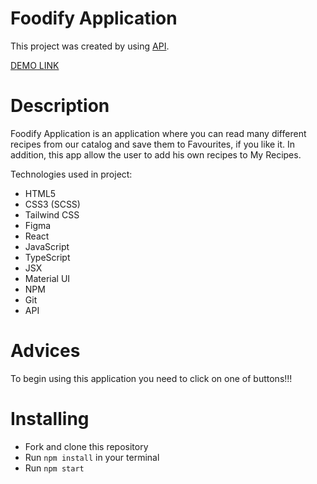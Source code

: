 # Foodify Application
This project was created by using [API](https://www.themealdb.com/api/json/v1/1/random.php).

[DEMO LINK](https://artem5457.github.io/Foodify-application/)

# Description
Foodify Application is an application where you can read many different recipes from our catalog and save them to Favourites, if you like it. In addition, this app allow the user to add his own recipes to My Recipes.

Technologies used in project:

- HTML5
- CSS3 (SCSS)
- Tailwind CSS
- Figma
- React
- JavaScript
- TypeScript
- JSX
- Material UI
- NPM
- Git
- API

# Advices
To begin using this application you need to click on one of buttons!!!

# Installing
- Fork and clone this repository
- Run `npm install` in your terminal
- Run `npm start`
